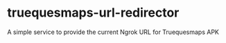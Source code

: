 # truequesmaps-url-redirector
A simple service to provide the current Ngrok URL for Truequesmaps APK
